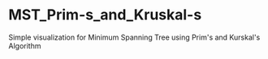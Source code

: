 # MST_Prim-s_and_Kruskal-s
Simple visualization for Minimum Spanning Tree using Prim's and Kurskal's Algorithm
